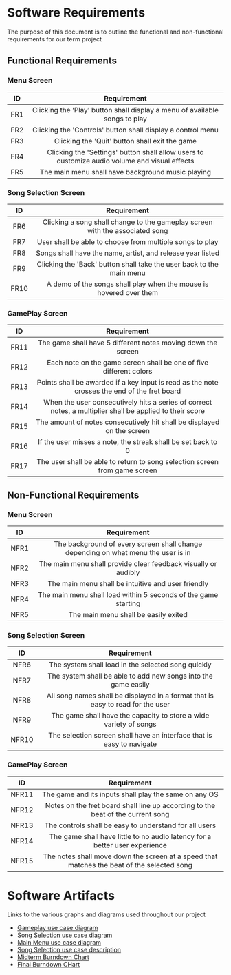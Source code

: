 # Software Requirements
The purpose of this document is to outline the functional and non-functional requirements for our term project

## Functional Requirements

### Menu Screen
| ID | Requirement |
| :-------------: | :----------: |
| FR1 | Clicking the ‘Play’ button shall display a menu of available songs to play |
| FR2 | Clicking the 'Controls' button shall display a control menu |
| FR3 | Clicking the 'Quit' button shall exit the game |
| FR4 | Clicking the 'Settings' button shall allow users to customize audio volume and visual effects |
| FR5 | The main menu shall have background music playing |

### Song Selection Screen
| ID | Requirement |
| :-------------: | :----------: |
| FR6 | Clicking a song shall change to the gameplay screen with the associated song |
| FR7 | User shall be able to choose from multiple songs to play |
| FR8 | Songs shall have the name, artist, and release year listed |
| FR9 | Clicking the 'Back' button shall take the user back to the main menu |
| FR10 | A demo of the songs shall play when the mouse is hovered over them |

### GamePlay Screen
| ID | Requirement |
| :-------------: | :----------: |
| FR11 | The game shall have 5 different notes moving down the screen |
| FR12 | Each note on the game screen shall be one of five different colors |
| FR13 | Points shall be awarded if a key input is read as the note crosses the end of the fret board |
| FR14 | When the user consecutively hits a series of correct notes, a multiplier shall be applied to their score |
| FR15 | The amount of notes consecutively hit shall be displayed on the screen |
| FR16 | If the user misses a note, the streak shall be set back to 0 |
| FR17 | The user shall be able to return to song selection screen from game screen |

## Non-Functional Requirements

### Menu Screen
| ID | Requirement |
| :-------------: | :----------: |
| NFR1 | The background of every screen shall change depending on what menu the user is in |
| NFR2 | The main menu shall provide clear feedback visually or audibly |
| NFR3 | The main menu shall be intuitive and user friendly |
| NFR4 | The main menu shall load within 5 seconds of the game starting |
| NFR5 | The main menu shall be easily exited |

### Song Selection Screen
| ID | Requirement |
| :-------------: | :----------: |
| NFR6 | The system shall load in the selected song quickly |
| NFR7 | The system shall be able to add new songs into the game easily |
| NFR8 | All song names shall be displayed in a format that is easy to read for the user |
| NFR9 | The game shall have the capacity to store a wide variety of songs |
| NFR10 | The selection screen shall have an interface that is easy to navigate |

### GamePlay Screen
| ID | Requirement |
| :-------------: | :----------: |
| NFR11 | The game and its inputs shall play the same on any OS |
| NFR12 | Notes on the fret board shall line up according to the beat of the current song |
| NFR13 | The controls shall be easy to understand for all users |
| NFR14 | The game shall have little to no audio latency for a better user experience |
| NFR15 | The notes shall move down the screen at a speed that matches the beat of the selected song |

# Software Artifacts
Links to the various graphs and diagrams used throughout our project

* [Gameplay use case diagram](https://github.com/kylewscott/GVSU-CIS350-Bobcats/blob/master/artifacts/use_case_diagrams/Gameplay_UseCase.pdf)
* [Song Selection use case diagram](https://github.com/kylewscott/GVSU-CIS350-Bobcats/blob/master/artifacts/use_case_diagrams/Song_selection_use_case.drawio.pdf)
* [Main Menu use case diagram](https://github.com/kylewscott/GVSU-CIS350-Bobcats/blob/master/artifacts/use_case_diagrams/UseCase1.2.drawio.pdf)
* [Song Selection use case description](https://github.com/kylewscott/GVSU-CIS350-Bobcats/blob/master/artifacts/use_case_diagrams/use_case_description_songSelection.md)
* [Midterm Burndown Chart](https://github.com/kylewscott/GVSU-CIS350-Bobcats/blob/master/artifacts/Midterm_Burndown.PNG)
* [Final Burndown CHart](https://github.com/kylewscott/GVSU-CIS350-Bobcats/blob/master/artifacts/Final_Burndown.PNG)

